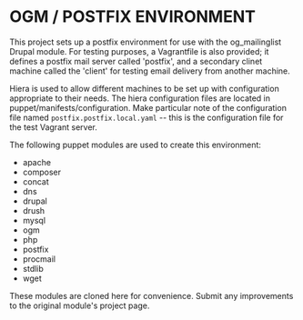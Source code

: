 OGM / POSTFIX ENVIRONMENT
=========================

This project sets up a postfix environment for use with the og_mailinglist
Drupal module.  For testing purposes, a Vagrantfile is also provided; it
defines a postfix mail server called 'postfix', and a secondary clinet
machine called the 'client' for testing email delivery from another machine.

Hiera is used to allow different machines to be set up with configuration
appropriate to their needs.  The hiera configuration files are located
in puppet/manifests/configuration.  Make particular note of the configuration
file named `postfix.postfix.local.yaml` -- this is the configuration file
for the test Vagrant server.

The following puppet modules are used to create this environment:

  - apache
  - composer
  - concat
  - dns
  - drupal
  - drush
  - mysql
  - ogm
  - php
  - postfix
  - procmail
  - stdlib
  - wget

These modules are cloned here for convenience.  Submit any improvements to
the original module's project page.
